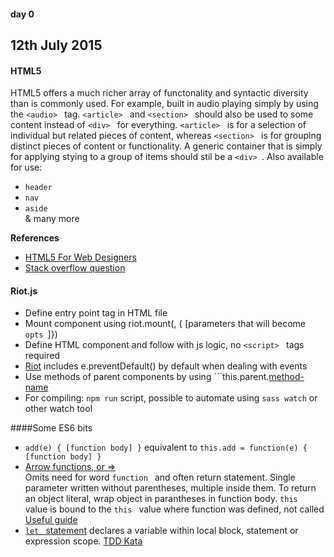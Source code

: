 #### day 0
## 12th July 2015

#### HTML5  
HTML5 offers a much richer array of functonality and syntactic diversity than is commonly used. For example, built in audio playing simply by using the ```<audio> ``` tag. ```<article> ``` and ```<section> ``` should also be used to some content instead of ```<div> ``` for everything. ```<article> ``` is for a selection of individual but related pieces of content, whereas ```<section> ``` is for grouping distinct pieces of content or functionality. A generic container that is simply for applying stying to a group of items should stil be a ```<div> ```. Also available for use:
  * ```header ```
  * ```nav ```
  * ```aside ```  
 & many more  

**References**
  * [HTML5 For Web Designers](http://html5forwebdesigners.com/)
  * [Stack overflow question](http://stackoverflow.com/questions/7183132/how-to-correctly-use-section-tag-in-html5)


#### Riot.js
  * Define entry point tag in HTML file
  * Mount component using riot.mount(<tag-name>, { [parameters that will become ```opts ```]})
  * Define HTML component and follow with js logic, no ```<script> ``` tags required
  * [Riot](https://muut.com/riotjs/) includes e.preventDefault() by default when dealing with events
  * Use methods of parent components by using ```this.parent.[method-name]()
  * For compiling: ```npm run``` script, possible to automate using ```sass watch``` or other watch tool

####Some ES6 bits
* ```add(e) { [function body] }``` equivalent to ```this.add = function(e) { [function body] }```    
* [Arrow functions, or =>](https://developer.mozilla.org/en-US/docs/Web/JavaScript/Reference/Functions/Arrow_functions)  
Omits need for word ```function ``` and often return statement. Single parameter written without parentheses, multiple inside them. To return an object literal, wrap object in parantheses in function body.
```this ``` value is bound to the ```this ``` value where function was defined, not called
[Useful guide](http://www.nczonline.net/blog/2013/09/10/understanding-ecmascript-6-arrow-functions/)
* [```let ``` statement](https://developer.mozilla.org/en/docs/Web/JavaScript/Reference/Statements/let) declares a variable within local block, statement or expression scope. [TDD Kata](http://tddbin.com/#?)

